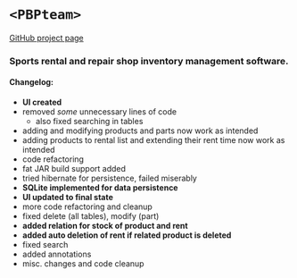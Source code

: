 # `<PBPteam>`
[GitHub project page](http://github.com/jeger774/PBPteam)
### Sports rental and repair shop inventory management software.
#### Changelog:
* **UI created**
* removed _some_ unnecessary lines of code
  * also fixed searching in tables
* adding and modifying products and parts now work as intended
* adding products to rental list and extending their rent time now work as intended
* code refactoring
* fat JAR build support added
* tried hibernate for persistence, failed miserably
* **SQLite implemented for data persistence**
* **UI updated to final state**
* more code refactoring and cleanup
* fixed delete (all tables), modify (part)
* **added relation for stock of product and rent**
* **added auto deletion of rent if related product is deleted**
* fixed search
* added annotations
* misc. changes and code cleanup